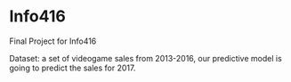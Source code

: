 # Info416
Final Project for Info416

Dataset: a set of videogame sales from 2013-2016, our predictive model is going to predict the sales for 2017.
